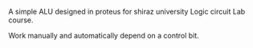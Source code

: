 A simple ALU designed in proteus for shiraz university Logic circuit Lab course.

Work manually and automatically depend on a control bit.
